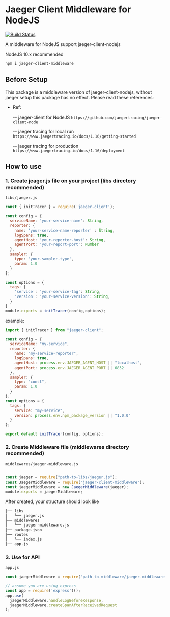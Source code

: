 # Jaeger Client Middleware for NodeJS

[![Build Status](https://travis-ci.com/sonnht1409/jaeger-client-middleware.svg?branch=master)](https://travis-ci.com/sonnht1409/jaeger-client-middleware)

A middleware for NodeJS support jaeger-client-nodejs

NodeJS 10.x recommended

```bash
npm i jaeger-client-middleware
```

## Before Setup

This package is a middleware version of jaeger-client-nodejs, without jaeger setup this package has no effect.
Please read these references:

- Ref:

  -- jaeger-client for NodeJS `https://github.com/jaegertracing/jaeger-client-node`

  -- jaeger tracing for local run `https://www.jaegertracing.io/docs/1.16/getting-started`

  -- jaeger tracing for production `https://www.jaegertracing.io/docs/1.16/deployment`

## How to use

### 1. Create jeager.js file on your project (libs directory recommended)

`libs/jaeger.js`

```javascript
const { initTracer } = require('jaeger-client');

const config = {
  serviceName: 'your-service-name': String,
  reporter: {
    name: 'your-service-name-reporter' : String,
    logSpans: true,
    agentHost: 'your-reporter-host': String,
    agentPort: 'your-report-port': Number
  },
  sampler: {
    type: 'your-sampler-type',
    param: 1.0
  }
};

const options = {
  tags: {
    'service': 'your-service-tag': String,
    'version': 'your-service-version': String,
  }
}
module.exports = initTracer(config,options);
```

example:

```javascript
import { initTracer } from "jaeger-client";

const config = {
  serviceName: "my-service",
  reporter: {
    name: "my-service-reporter",
    logSpans: true,
    agentHost: process.env.JAEGER_AGENT_HOST || "localhost",
    agentPort: process.env.JAEGER_AGENT_PORT || 6832
  },
  sampler: {
    type: "const",
    param: 1.0
  }
};
const options = {
  tags: {
    service: "my-service",
    version: process.env.npm_package_version || "1.0.0"
  }
};

export default initTracer(config, options);
```

### 2. Create Middleware file (middlewares directory recommended)

`middlewares/jaeger-middleware.js`

```javascript

const jaeger = require("path-to-libs/jaeger.js");
const JaegerMiddleware = require("jaeger-client-middleware");
const jaegerMiddleware = new JaegerMiddleware(jaeger);
module.exports = jaegerMiddleware;
```

After created, your structure should look like

```bash
├── libs
│   └── jaeger.js
├── middlewares
│   └── jaeger-middleware.js
├── package.json
├── routes
│   └── index.js
├── app.js
```

### 3. Use for API

`app.js`

```javascript
const jaegerMiddleware = require("path-to-middleware/jaeger-middleware.js");

// assume you are using express
const app = require('express')();
app.use(
  jaegerMiddleware.handleLogBeforeResponse,
  jaegerMiddleware.createSpanAfterReceivedRequest
);
```
